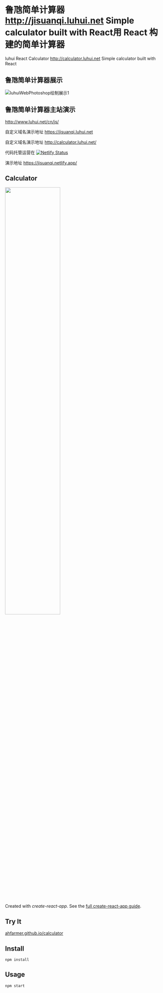 # 鲁虺简单计算器 http://jisuanqi.luhui.net Simple calculator built with React用 React 构建的简单计算器


luhui React Calculator http://calculator.luhui.net Simple calculator built with React


## 鲁虺简单计算器展示
![luhuiWebPhotoshop绘制展示1](http://calculator.luhui.net/ahfarmercalculator用React构建的简单计算器截图_20220402032052.jpg)

## 鲁虺简单计算器主站演示
http://www.luhui.net/cn/js/

自定义域名演示地址
https://jisuanqi.luhui.net

自定义域名演示地址
http://calculator.luhui.net/ 


代码托管运营在
[![Netlify Status](https://api.netlify.com/api/v1/badges/3a44249a-7775-4c9b-bc88-b87b6b5ca55d/deploy-status)](https://app.netlify.com/sites/jisuanqi/deploys)

演示地址
https://jisuanqi.netlify.app/

Calculator
---
<img src="Logotype primary.png" width="60%" height="60%" />

Created with *create-react-app*. See the [full create-react-app guide](https://github.com/facebookincubator/create-react-app/blob/master/packages/react-scripts/template/README.md).



Try It
---

[ahfarmer.github.io/calculator](https://ahfarmer.github.io/calculator/)



Install
---

`npm install`



Usage
---

`npm start`
